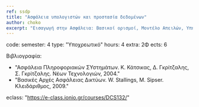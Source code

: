 ```yaml
---
ref: ssdp
title: "Ασφάλεια υπολογιστών και προστασία δεδομένων"
author: chokο
excerpt: "Εισαγωγή στην Ασφάλεια: Βασικοί ορισμοί, Μοντέλο Απειλών, Υπηρεσίες Ασφάλειας. Εισαγωγή στις έννοιες: Απειλή, Ευπάθεια, Κίνδυνος. Ασφάλεια Συστήματος – Έλεγχος Λογικής Πρόσβασης – Τοπική και Απομακρυσμένη Αυθεντικοποίηση Οντότητας: Κωδικοί Passwords, Απομακρυσμένη Αυθεντικοποίηση με κρυπτογραφικές τεχνικές, Κωδικοί μιας χρήσης, Ταυτοποίηση με Μηδενική Γνώση. Έλεγχος Λογικής Πρόσβασης – Εξουσιοδότηση: Πολιτικές και μοντέλα εξουσιοδότησης (MAC, DAC, RBAC). Ασφάλεια Λειτουργικού Συστήματος. Κακόβουλο λογισμικό: Μοντέλο Απειλών, μηχανισμοί αντιμετώπισης, ερευνητικά θέματα. Αυθεντικοποιημένη εδραίωση κλειδιού και Εφαρμογές: Συστήματα Διανομής κλειδιού, Συστήματα Μεταφοράς Κλειδιού, Συστήματα Συμφωνίας Κλειδιού. Ασφάλεια Δικτύων: Μοντέλο απειλών στο Επίπεδο TCP/IP, ασφάλεια υπηρεσιών Διαδικτύου, ασφάλεια στο Web. Δικτυακά Συστήματα Firewalls."
---
```


code: 
semester: 4
type: "Υποχρεωτικό"
hours: 4
extra: 2Φ
ects: 6

Βιβλιογραφία: 
  - "Ασφάλεια Πληροφοριακών ΣΥστημάτων. Κ. Κάτσικας, Δ. Γκρίτζαλης, Σ. Γκρίτζαλης. Νέων Τεχνολογιών, 2004."
  - "Βασικές Αρχές Ασφάλειας Δικτύων. W. Stallings, M. Sipser. Κλειδάριθμος, 2009."
  
eclass: "https://e-class.ionio.gr/courses/DCS132/"
